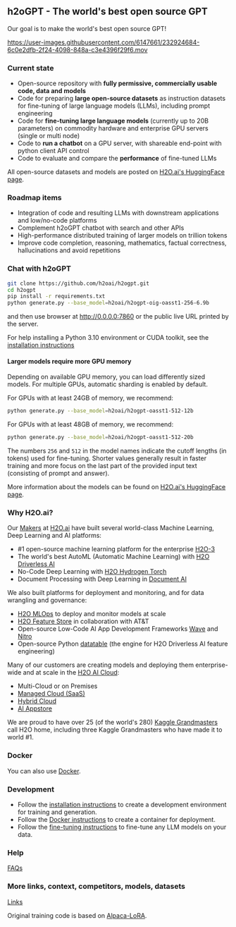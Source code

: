 ## h2oGPT - The world's best open source GPT

Our goal is to make the world's best open source GPT!



https://user-images.githubusercontent.com/6147661/232924684-6c0e2dfb-2f24-4098-848a-c3e4396f29f6.mov

### Current state

- Open-source repository with **fully permissive, commercially usable code, data and models**
- Code for preparing **large open-source datasets** as instruction datasets for fine-tuning of large language models (LLMs), including prompt engineering
- Code for **fine-tuning large language models** (currently up to 20B parameters) on commodity hardware and enterprise GPU servers (single or multi node)
- Code to **run a chatbot** on a GPU server, with shareable end-point with python client API control
- Code to evaluate and compare the **performance** of fine-tuned LLMs

All open-source datasets and models are posted on [H2O.ai's HuggingFace page](https://huggingface.co/h2oai/).

### Roadmap items

- Integration of code and resulting LLMs with downstream applications and low/no-code platforms
- Complement h2oGPT chatbot with search and other APIs
- High-performance distributed training of larger models on trillion tokens
- Improve code completion, reasoning, mathematics, factual correctness, hallucinations and avoid repetitions

### Chat with h2oGPT

```bash
git clone https://github.com/h2oai/h2ogpt.git
cd h2ogpt
pip install -r requirements.txt
python generate.py --base_model=h2oai/h2ogpt-oig-oasst1-256-6.9b
```
and then use browser at http://0.0.0.0:7860 or the public live URL printed by the server.

For help installing a Python 3.10 environment or CUDA toolkit, see the [installation instructions](INSTALL.md) 

#### Larger models require more GPU memory

Depending on available GPU memory, you can load differently sized models. For multiple GPUs, automatic sharding is enabled by default.

For GPUs with at least 24GB of memory, we recommend:
```bash
python generate.py --base_model=h2oai/h2ogpt-oasst1-512-12b
```
For GPUs with at least 48GB of memory, we recommend:
```bash
python generate.py --base_model=h2oai/h2ogpt-oasst1-512-20b
```
The numbers `256` and `512` in the model names indicate the cutoff lengths (in tokens) used for fine-tuning. Shorter values generally result in faster training and more focus on the last part of the provided input text (consisting of prompt and answer).

More information about the models can be found on [H2O.ai's HuggingFace page](https://huggingface.co/h2oai/).

### Why H2O.ai?

Our [Makers](https://h2o.ai/company/team/) at [H2O.ai](https://h2o.ai) have built several world-class Machine Learning, Deep Learning and AI platforms:
  - #1 open-source machine learning platform for the enterprise [H2O-3](https://github.com/h2oai/h2o-3)
  - The world's best AutoML (Automatic Machine Learning) with [H2O Driverless AI](https://h2o.ai/platform/ai-cloud/make/h2o-driverless-ai/)
  - No-Code Deep Learning with [H2O Hydrogen Torch](https://h2o.ai/platform/ai-cloud/make/hydrogen-torch/)
  - Document Processing with Deep Learning in [Document AI](https://h2o.ai/platform/ai-cloud/make/document-ai/)

We also built platforms for deployment and monitoring, and for data wrangling and governance:
  - [H2O MLOps](https://h2o.ai/platform/ai-cloud/operate/h2o-mlops/) to deploy and monitor models at scale
  - [H2O Feature Store](https://h2o.ai/platform/ai-cloud/make/feature-store/) in collaboration with AT&T
  - Open-source Low-Code AI App Development Frameworks [Wave](https://wave.h2o.ai/) and [Nitro](https://nitro.h2o.ai/)
  - Open-source Python [datatable](https://github.com/h2oai/datatable/) (the engine for H2O Driverless AI feature engineering)

Many of our customers are creating models and deploying them enterprise-wide and at scale in the [H2O AI Cloud](https://h2o.ai/platform/ai-cloud/):
  - Multi-Cloud or on Premises
  - [Managed Cloud (SaaS)](https://h2o.ai/platform/ai-cloud/managed)
  - [Hybrid Cloud](https://h2o.ai/platform/ai-cloud/hybrid)
  - [AI Appstore](https://docs.h2o.ai/h2o-ai-cloud/)

We are proud to have over 25 (of the world's 280) [Kaggle Grandmasters](https://h2o.ai/company/team/kaggle-grandmasters/) call H2O home, including three Kaggle Grandmasters who have made it to world #1.

### Docker

You can also use [Docker](INSTALL-DOCKER.md#containerized-installation-for-inference-on-linux-gpu-servers).

### Development

- Follow the [installation instructions](INSTALL.md) to create a development environment for training and generation.
- Follow the [Docker instructions](INSTALL-DOCKER.md) to create a container for deployment.
- Follow the [fine-tuning instructions](FINETUNE.md) to fine-tune any LLM models on your data.

### Help

[FAQs](FAQ.md)

### More links, context, competitors, models, datasets

[Links](LINKS.md)

Original training code is based on [Alpaca-LoRA](https://github.com/tloen/alpaca-lora/).
